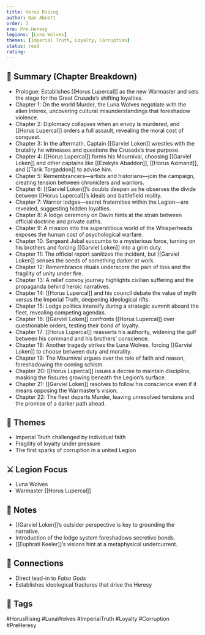 ```yaml
---
title: Horus Rising
author: Dan Abnett
order: 3
era: Pre-Heresy
legions: [Luna Wolves]
themes: [Imperial Truth, Loyalty, Corruption]
status: read
rating:
---
```


## 🧭 Summary (Chapter Breakdown)
- Prologue: Establishes [[Horus Lupercal]] as the new Warmaster and sets the stage for the Great Crusade’s shifting loyalties.  
- Chapter 1: On the world Murder, the Luna Wolves negotiate with the alien Interex, uncovering cultural misunderstandings that foreshadow violence.  
- Chapter 2: Diplomacy collapses when an envoy is murdered, and [[Horus Lupercal]] orders a full assault, revealing the moral cost of conquest.  
- Chapter 3: In the aftermath, Captain [[Garviel Loken]] wrestles with the brutality he witnesses and questions the Crusade’s true purpose.  
- Chapter 4: [[Horus Lupercal]] forms his Mournival, choosing [[Garviel Loken]] and other captains like [[Ezekyle Abaddon]], [[Horus Aximand]], and [[Tarik Torgaddon]] to advise him.  
- Chapter 5: Remembrancers—artists and historians—join the campaign, creating tension between chroniclers and warriors.  
- Chapter 6: [[Garviel Loken]]’s doubts deepen as he observes the divide between [[Horus Lupercal]]’s ideals and battlefield reality.  
- Chapter 7: Warrior lodges—secret fraternities within the Legion—are revealed, suggesting hidden loyalties.  
- Chapter 8: A lodge ceremony on Davin hints at the strain between official doctrine and private oaths.  
- Chapter 9: A mission into the superstitious world of the Whisperheads exposes the human cost of psychological warfare.  
- Chapter 10: Sergeant Jubal succumbs to a mysterious force, turning on his brothers and forcing [[Garviel Loken]] into a grim duty.  
- Chapter 11: The official report sanitizes the incident, but [[Garviel Loken]] senses the seeds of something darker at work.  
- Chapter 12: Remembrance rituals underscore the pain of loss and the fragility of unity under fire.  
- Chapter 13: A relief convoy journey highlights civilian suffering and the propaganda behind heroic narratives.  
- Chapter 14: [[Horus Lupercal]] and his council debate the value of myth versus the Imperial Truth, deepening ideological rifts.  
- Chapter 15: Lodge politics intensify during a strategic summit aboard the fleet, revealing competing agendas.  
- Chapter 16: [[Garviel Loken]] confronts [[Horus Lupercal]] over questionable orders, testing their bond of loyalty.  
- Chapter 17: [[Horus Lupercal]] reasserts his authority, widening the gulf between his command and his brothers’ conscience.  
- Chapter 18: Another tragedy strikes the Luna Wolves, forcing [[Garviel Loken]] to choose between duty and morality.  
- Chapter 19: The Mournival argues over the role of faith and reason, foreshadowing the coming schism.  
- Chapter 20: [[Horus Lupercal]] issues a decree to maintain discipline, masking the fissures growing beneath the Legion’s surface.  
- Chapter 21: [[Garviel Loken]] resolves to follow his conscience even if it means opposing the Warmaster’s vision.  
- Chapter 22: The fleet departs Murder, leaving unresolved tensions and the promise of a darker path ahead.  

## 🧠 Themes
- Imperial Truth challenged by individual faith  
- Fragility of loyalty under pressure  
- The first sparks of corruption in a united Legion

## ⚔️ Legion Focus
- Luna Wolves  
- Warmaster [[Horus Lupercal]]

## 📝 Notes
- [[Garviel Loken]]’s outsider perspective is key to grounding the narrative.  
- Introduction of the lodge system foreshadows secretive bonds.  
- [[Euphrati Keeler]]’s visions hint at a metaphysical undercurrent.  

## 🔗 Connections
- Direct lead-in to *False Gods*  
- Establishes ideological fractures that drive the Heresy  

## 🧩 Tags
#HorusRising #LunaWolves #ImperialTruth #Loyalty #Corruption #PreHeresy  